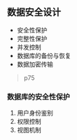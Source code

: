 ## 数据安全设计

- 安全性保护
- 完整性保护
- 并发控制
- 数据库的备份与恢复
- 数据加密传输

> p75

### 数据库的安全性保护

1. 用户身份鉴别
2. 权限控制
3. 视图机制